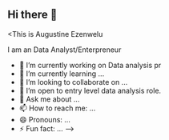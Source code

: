 ## Hi there 👋

<This is Augustine Ezenwelu


I am an Data Analyst/Enterpreneur

- 🔭 I’m currently working on Data analysis pr
- 🌱 I’m currently learning ...
- 👯 I’m looking to collaborate on ...
- 🤔 I’m open to entry level data analysis role.
- 💬 Ask me about ...
- 📫 How to reach me: ...
- 😄 Pronouns: ...
- ⚡ Fun fact: ...
-->
